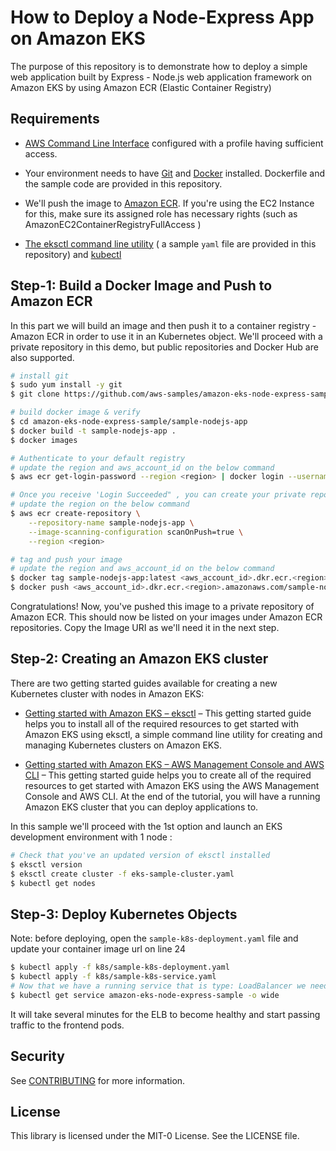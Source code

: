 # How to Deploy a Node-Express App on Amazon EKS

The purpose of this repository is to demonstrate how to deploy a simple web application built by Express - Node.js web application framework on Amazon EKS by using Amazon ECR (Elastic Container Registry)

## Requirements

 - [AWS Command Line Interface](https://docs.aws.amazon.com/cli/latest/userguide/cli-chap-welcome.html) configured with a profile having sufficient access.

 - Your environment needs to have [Git](https://git-scm.com/book/en/v2/Getting-Started-Installing-Git) and [Docker](https://docs.docker.com/get-docker/) installed. Dockerfile and the sample code are provided in this repository.

 - We'll push the image to [Amazon ECR](https://docs.aws.amazon.com/AmazonECR/latest/userguide/getting-started-cli.html#cli-authenticate-registry). If you're using the EC2 Instance for this, make sure its assigned role has necessary rights (such as AmazonEC2ContainerRegistryFullAccess )

 - [The eksctl command line utility](https://docs.aws.amazon.com/eks/latest/userguide/eksctl.html) ( a sample `yaml` file are  provided  in this repository) and [kubectl](https://docs.aws.amazon.com/eks/latest/userguide/install-kubectl.html)


## Step-1: Build a Docker Image and Push to Amazon ECR

In this part we will build an image and then push it to a container registry - Amazon ECR in order to use it in an Kubernetes object. We'll proceed with a private repository in this demo, but public repositories and Docker Hub are also supported.

```bash
# install git
$ sudo yum install -y git
$ git clone https://github.com/aws-samples/amazon-eks-node-express-sample

# build docker image & verify 
$ cd amazon-eks-node-express-sample/sample-nodejs-app
$ docker build -t sample-nodejs-app .
$ docker images

# Authenticate to your default registry
# update the region and aws_account_id on the below command
$ aws ecr get-login-password --region <region> | docker login --username AWS --password-stdin <aws_account_id>.dkr.ecr.<region>.amazonaws.com

# Once you receive 'Login Succeeded" , you can create your private repo on ECR
# update the region on the below command
$ aws ecr create-repository \
    --repository-name sample-nodejs-app \
    --image-scanning-configuration scanOnPush=true \
    --region <region>

# tag and push your image
# update the region and aws_account_id on the below command
$ docker tag sample-nodejs-app:latest <aws_account_id>.dkr.ecr.<region>.amazonaws.com/sample-nodejs-app:latest
$ docker push <aws_account_id>.dkr.ecr.<region>.amazonaws.com/sample-nodejs-app:latest
```
Congratulations! Now, you've pushed this image to a private repository of Amazon ECR. This should now be listed on your images under Amazon ECR repositories. Copy the Image URI as we'll need it in the next step.

## Step-2: Creating an Amazon EKS cluster 

There are two getting started guides available for creating a new Kubernetes cluster with nodes in Amazon EKS:

- [Getting started with Amazon EKS – eksctl](https://docs.aws.amazon.com/eks/latest/userguide/getting-started-eksctl.html) – This getting started guide helps you to install all of the required resources to get started with Amazon EKS using eksctl, a simple command line utility for creating and managing Kubernetes clusters on Amazon EKS.

- [Getting started with Amazon EKS – AWS Management Console and AWS CLI](https://docs.aws.amazon.com/eks/latest/userguide/getting-started-console.html) – This getting started guide helps you to create all of the required resources to get started with Amazon EKS using the AWS Management Console and AWS CLI. At the end of the tutorial, you will have a running Amazon EKS cluster that you can deploy applications to.

In this sample we'll proceed with the 1st option and launch an EKS development environment with 1 node : 

```bash 
# Check that you've an updated version of eksctl installed
$ eksctl version
$ eksctl create cluster -f eks-sample-cluster.yaml
$ kubectl get nodes
```

## Step-3: Deploy Kubernetes Objects
Note: before deploying, open the `sample-k8s-deployment.yaml` file and update your container image url on line 24
```bash
$ kubectl apply -f k8s/sample-k8s-deployment.yaml
$ kubectl apply -f k8s/sample-k8s-service.yaml
# Now that we have a running service that is type: LoadBalancer we need to find the ELB’s address. We can do this by using the get services operation of kubectl:
$ kubectl get service amazon-eks-node-express-sample -o wide
```

It will take several minutes for the ELB to become healthy and start passing traffic to the frontend pods.

## Security

See [CONTRIBUTING](CONTRIBUTING.md#security-issue-notifications) for more information.

## License

This library is licensed under the MIT-0 License. See the LICENSE file.

